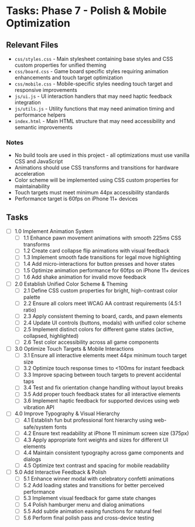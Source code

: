# Tasks: Phase 7 - Polish & Mobile Optimization

## Relevant Files

- `css/styles.css` - Main stylesheet containing base styles and CSS custom properties for unified theming
- `css/board.css` - Game board specific styles requiring animation enhancements and touch target optimization
- `css/mobile.css` - Mobile-specific styles needing touch target and responsive improvements
- `js/ui.js` - UI interaction handlers that may need haptic feedback integration
- `js/utils.js` - Utility functions that may need animation timing and performance helpers
- `index.html` - Main HTML structure that may need accessibility and semantic improvements

### Notes

- No build tools are used in this project - all optimizations must use vanilla CSS and JavaScript
- Animations should use CSS transforms and transitions for hardware acceleration
- Color scheme will be implemented using CSS custom properties for maintainability
- Touch targets must meet minimum 44px accessibility standards
- Performance target is 60fps on iPhone 11+ devices

## Tasks

- [ ] 1.0 Implement Animation System
  - [ ] 1.1 Enhance pawn movement animations with smooth 225ms CSS transforms
  - [ ] 1.2 Create card collapse flip animations with visual feedback
  - [ ] 1.3 Implement smooth fade transitions for legal move highlighting
  - [ ] 1.4 Add micro-interactions for button presses and hover states
  - [ ] 1.5 Optimize animation performance for 60fps on iPhone 11+ devices
  - [ ] 1.6 Add shake animation for invalid move feedback

- [ ] 2.0 Establish Unified Color Scheme & Theming
  - [ ] 2.1 Define CSS custom properties for bright, high-contrast color palette
  - [ ] 2.2 Ensure all colors meet WCAG AA contrast requirements (4.5:1 ratio)
  - [ ] 2.3 Apply consistent theming to board, cards, and pawn elements
  - [ ] 2.4 Update UI controls (buttons, modals) with unified color scheme
  - [ ] 2.5 Implement distinct colors for different game states (active, collapsed, highlighted)
  - [ ] 2.6 Test color accessibility across all game components

- [ ] 3.0 Optimize Touch Targets & Mobile Interactions
  - [ ] 3.1 Ensure all interactive elements meet 44px minimum touch target size
  - [ ] 3.2 Optimize touch response times to <100ms for instant feedback
  - [ ] 3.3 Improve spacing between touch targets to prevent accidental taps
  - [ ] 3.4 Test and fix orientation change handling without layout breaks
  - [ ] 3.5 Add proper touch feedback states for all interactive elements
  - [ ] 3.6 Implement haptic feedback for supported devices using web vibration API

- [ ] 4.0 Improve Typography & Visual Hierarchy
  - [ ] 4.1 Establish fun but professional font hierarchy using web-safe/system fonts
  - [ ] 4.2 Ensure text readability at iPhone 11 minimum screen size (375px)
  - [ ] 4.3 Apply appropriate font weights and sizes for different UI elements
  - [ ] 4.4 Maintain consistent typography across game components and dialogs
  - [ ] 4.5 Optimize text contrast and spacing for mobile readability

- [ ] 5.0 Add Interactive Feedback & Polish
  - [ ] 5.1 Enhance winner modal with celebratory confetti animations
  - [ ] 5.2 Add loading states and transitions for better perceived performance
  - [ ] 5.3 Implement visual feedback for game state changes
  - [ ] 5.4 Polish hamburger menu and dialog animations
  - [ ] 5.5 Add subtle animation easing functions for natural feel
  - [ ] 5.6 Perform final polish pass and cross-device testing